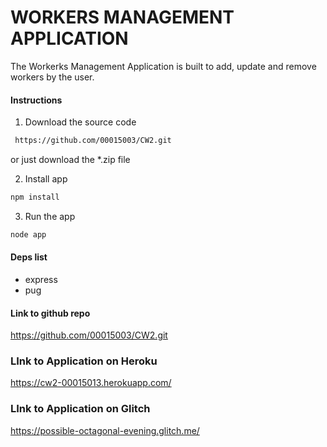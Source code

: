 # WORKERS MANAGEMENT APPLICATION

The Workerks Management Application is built to add, update and remove workers by the user.

#### Instructions
1. Download the source code
``` bash
 https://github.com/00015003/CW2.git 
```

or just download the *.zip file

2. Install app

```bash
npm install
```

3. Run the app

```bash
node app
```

#### Deps list
- express
- pug

#### Link to github repo
https://github.com/00015003/CW2.git 

### LInk to Application on Heroku
https://cw2-00015013.herokuapp.com/ 

### LInk to Application on Glitch
https://possible-octagonal-evening.glitch.me/ 


